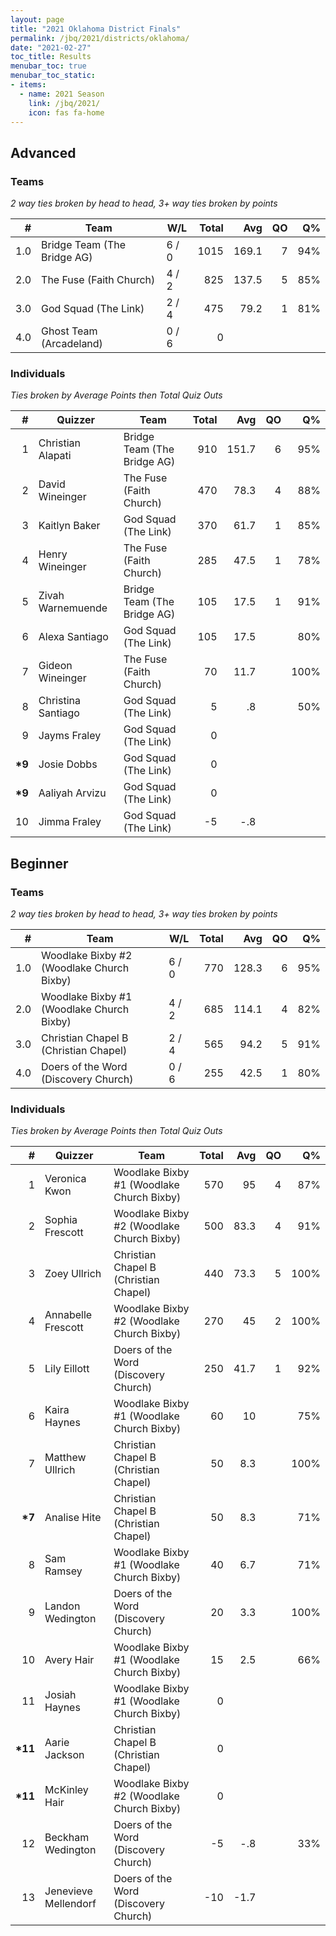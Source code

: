 ```yaml
---
layout: page
title: "2021 Oklahoma District Finals"
permalink: /jbq/2021/districts/oklahoma/
date: "2021-02-27"
toc_title: Results
menubar_toc: true
menubar_toc_static:
- items:
  - name: 2021 Season
    link: /jbq/2021/
    icon: fas fa-home
---
```


## Advanced

### Teams

*2 way ties broken by head to head, 3+ way ties broken by points*

|    # | Team                        | W/L   | Total |   Avg |   QO |   Q% |
| ---: | --------------------------- | ----- | ----: | ----: | ---: | ---: |
|  1.0 | Bridge Team (The Bridge AG) | 6 / 0 |  1015 | 169.1 |    7 |  94% |
|  2.0 | The Fuse (Faith Church)     | 4 / 2 |   825 | 137.5 |    5 |  85% |
|  3.0 | God Squad (The Link)        | 2 / 4 |   475 |  79.2 |    1 |  81% |
|  4.0 | Ghost Team (Arcadeland)     | 0 / 6 |     0 |       |      |      |

### Individuals

*Ties broken by Average Points then Total Quiz Outs*

|       # | Quizzer            | Team                        | Total |   Avg |   QO |   Q% |
| ------: | ------------------ | --------------------------- | ----: | ----: | ---: | ---: |
|       1 | Christian Alapati  | Bridge Team (The Bridge AG) |   910 | 151.7 |    6 |  95% |
|       2 | David Wineinger    | The Fuse (Faith Church)     |   470 |  78.3 |    4 |  88% |
|       3 | Kaitlyn Baker      | God Squad (The Link)        |   370 |  61.7 |    1 |  85% |
|       4 | Henry Wineinger    | The Fuse (Faith Church)     |   285 |  47.5 |    1 |  78% |
|       5 | Zivah Warnemuende  | Bridge Team (The Bridge AG) |   105 |  17.5 |    1 |  91% |
|       6 | Alexa Santiago     | God Squad (The Link)        |   105 |  17.5 |      |  80% |
|       7 | Gideon Wineinger   | The Fuse (Faith Church)     |    70 |  11.7 |      | 100% |
|       8 | Christina Santiago | God Squad (The Link)        |     5 |    .8 |      |  50% |
|       9 | Jayms Fraley       | God Squad (The Link)        |     0 |       |      |      |
| **\*9** | Josie Dobbs        | God Squad (The Link)        |     0 |       |      |      |
| **\*9** | Aaliyah Arvizu     | God Squad (The Link)        |     0 |       |      |      |
|      10 | Jimma Fraley       | God Squad (The Link)        |    -5 |   -.8 |      |      |

## Beginner

### Teams

*2 way ties broken by head to head, 3+ way ties broken by points*

|    # | Team                                      | W/L   | Total |   Avg |   QO |   Q% |
| ---: | ----------------------------------------- | ----- | ----: | ----: | ---: | ---: |
|  1.0 | Woodlake Bixby #2 (Woodlake Church Bixby) | 6 / 0 |   770 | 128.3 |    6 |  95% |
|  2.0 | Woodlake Bixby #1 (Woodlake Church Bixby) | 4 / 2 |   685 | 114.1 |    4 |  82% |
|  3.0 | Christian Chapel B (Christian Chapel)     | 2 / 4 |   565 |  94.2 |    5 |  91% |
|  4.0 | Doers of the Word (Discovery Church)      | 0 / 6 |   255 |  42.5 |    1 |  80% |

### Individuals

*Ties broken by Average Points then Total Quiz Outs*

|        # | Quizzer              | Team                                      | Total |  Avg |   QO |   Q% |
| -------: | -------------------- | ----------------------------------------- | ----: | ---: | ---: | ---: |
|        1 | Veronica Kwon        | Woodlake Bixby #1 (Woodlake Church Bixby) |   570 |   95 |    4 |  87% |
|        2 | Sophia Frescott      | Woodlake Bixby #2 (Woodlake Church Bixby) |   500 | 83.3 |    4 |  91% |
|        3 | Zoey Ullrich         | Christian Chapel B (Christian Chapel)     |   440 | 73.3 |    5 | 100% |
|        4 | Annabelle Frescott   | Woodlake Bixby #2 (Woodlake Church Bixby) |   270 |   45 |    2 | 100% |
|        5 | Lily Eillott         | Doers of the Word (Discovery Church)      |   250 | 41.7 |    1 |  92% |
|        6 | Kaira Haynes         | Woodlake Bixby #1 (Woodlake Church Bixby) |    60 |   10 |      |  75% |
|        7 | Matthew Ullrich      | Christian Chapel B (Christian Chapel)     |    50 |  8.3 |      | 100% |
|  **\*7** | Analise Hite         | Christian Chapel B (Christian Chapel)     |    50 |  8.3 |      |  71% |
|        8 | Sam Ramsey           | Woodlake Bixby #1 (Woodlake Church Bixby) |    40 |  6.7 |      |  71% |
|        9 | Landon Wedington     | Doers of the Word (Discovery Church)      |    20 |  3.3 |      | 100% |
|       10 | Avery Hair           | Woodlake Bixby #1 (Woodlake Church Bixby) |    15 |  2.5 |      |  66% |
|       11 | Josiah Haynes        | Woodlake Bixby #1 (Woodlake Church Bixby) |     0 |      |      |      |
| **\*11** | Aarie Jackson        | Christian Chapel B (Christian Chapel)     |     0 |      |      |      |
| **\*11** | McKinley Hair        | Woodlake Bixby #2 (Woodlake Church Bixby) |     0 |      |      |      |
|       12 | Beckham Wedington    | Doers of the Word (Discovery Church)      |    -5 |  -.8 |      |  33% |
|       13 | Jenevieve Mellendorf | Doers of the Word (Discovery Church)      |   -10 | -1.7 |      |      |

